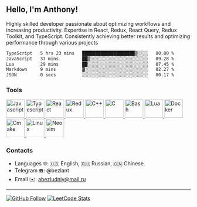 ## Hello, I'm Anthony!
 
Highly skilled developer passionate about optimizing workflows and increasing productivity. Expertise in React, Redux, React Query, Redux Toolkit, and TypeScript. Consistently achieving better results and optimizing performance through various projects

<!--START_SECTION:waka-->

```txt
TypeScript   5 hrs 23 mins   ████████████████████▒░░░░   80.80 %
JavaScript   37 mins         ██▒░░░░░░░░░░░░░░░░░░░░░░   09.28 %
Lua          29 mins         ██░░░░░░░░░░░░░░░░░░░░░░░   07.45 %
Markdown     9 mins          ▓░░░░░░░░░░░░░░░░░░░░░░░░   02.27 %
JSON         0 secs          ░░░░░░░░░░░░░░░░░░░░░░░░░   00.17 %
```

<!--END_SECTION:waka-->

### Tools
<a href="https://javascript.info/">
  <img src="https://upload.wikimedia.org/wikipedia/commons/thumb/9/99/Unofficial_JavaScript_logo_2.svg/1200px-Unofficial_JavaScript_logo_2.svg.png" alt="Javascript" width="50"/>
</a>
<a href="https://www.typescriptlang.org/">
  <img src="https://raw.githubusercontent.com/maciejkorsan/typescript-blue/master/logo.svg?sanitize=true" alt="Typescript" width="50"/>
</a>
<a href="https://reactjs.org/">
  <img src="https://upload.wikimedia.org/wikipedia/commons/thumb/a/a7/React-icon.svg/2300px-React-icon.svg.png" alt="React" width="50"/>
</a>
<a href="https://redux-toolkit.js.org/">
  <img src="https://d33wubrfki0l68.cloudfront.net/0834d0215db51e91525a25acf97433051f280f2f/c30f5/img/redux.svg" alt="Redux" width="50"/>
</a>
<a href="https://isocpp.org/">
  <img src="https://i.imgur.com/Ao2P8iG.png" alt="C++" width="50"/>
</a>
<a href="https://en.wikipedia.org/wiki/C_(programming_language)">
  <img src="https://i.imgur.com/zINUxVf.png" alt="C" width="50"/>
</a>
<a href="https://www.wikiwand.com/en/Bash_(Unix_shell)">
  <img src="https://upload.wikimedia.org/wikipedia/commons/thumb/4/4b/Bash_Logo_Colored.svg/1024px-Bash_Logo_Colored.svg.png" alt="Bash" height="50"/>
</a>
<a href="https://www.lua.org/">
  <img src="https://upload.wikimedia.org/wikipedia/commons/thumb/c/cf/Lua-Logo.svg/900px-Lua-Logo.svg.png" alt="Lua" height="50"/>
</a>
<a href="https://www.docker.com/">
  <img src="https://i.imgur.com/VyjCJuz.png" alt="Docker" height="50"/>
</a>
<a href="https://cmake.org/">
  <img src="https://upload.wikimedia.org/wikipedia/commons/thumb/1/13/Cmake.svg/800px-Cmake.svg.png" alt="Cmake" height="50"/>
</a>
<a href="https://en.wikipedia.org/wiki/Linux">
  <img src="https://upload.wikimedia.org/wikipedia/commons/thumb/3/35/Tux.svg/1200px-Tux.svg.png" alt="Linux" height="50"/>
</a>
<a href="https://neovim.io/">
  <img src="https://upload.wikimedia.org/wikipedia/commons/thumb/0/07/Neovim-mark-flat.svg/196px-Neovim-mark-flat.svg.png" alt="Neovim" height="50"/>
</a>


### Contacts
- Languages 🌐: 🇺🇸 English, 🇷🇺 Russian, 🇨🇳 Chinese.
- Telegram ☎️: @bezlant
- Email ✉️: abezludniy@mail.ru
---
[![GitHub Follow](https://img.shields.io/github/followers/bezlant?label=follow&logo=github&style=for-the-badge&labelColor=black)](https://github.com/bezlant)
[![LeetCode Stats](https://img.shields.io/badge/dynamic/json?style=for-the-badge&labelColor=black&color=darkorange&label=Solved&query=solvedOverTotal&url=https%3A%2F%2Fleetcode-badge.vercel.app%2Fapi%2Fusers%2Fbezlant&logo=leetcode&logoColor=yellow)](https://leetcode.com/bezlant/)
